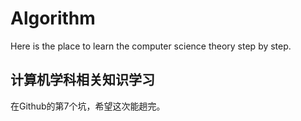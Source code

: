 # Algorithm
Here is the place to learn the computer science theory step by step.


## 计算机学科相关知识学习
在Github的第7个坑，希望这次能趟完。
